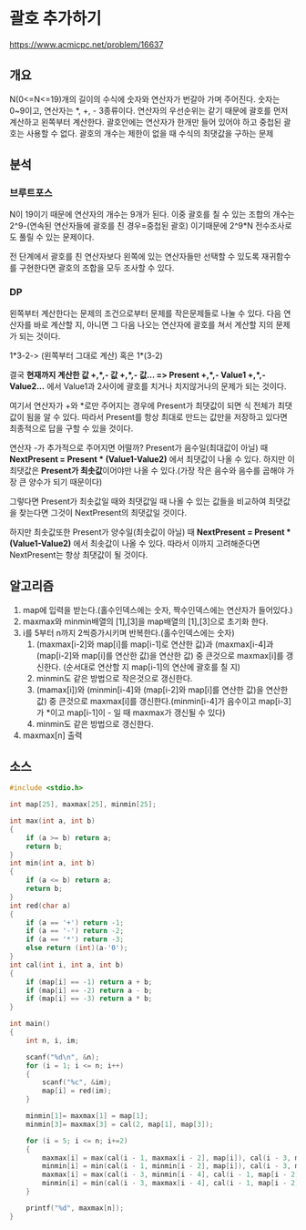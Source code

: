 # 괄호 추가하기

https://www.acmicpc.net/problem/16637



## 개요

N(0<=N<=19)개의 길이의 수식에 숫자와 연산자가 번갈아 가며 주어진다. 숫자는 0~9이고, 연산자는 *, +, - 3종류이다. 연산자의 우선순위는 같기 때문에 괄호를 먼저 계산하고 왼쪽부터 계산한다. 괄호안에는 연산자가 한개만 들어 있어야 하고 중첩된 괄호는 사용할 수 없다. 괄호의 개수는 제한이 없을 때 수식의 최댓값을 구하는 문제



## 분석

### 브루트포스

N이 19이기 때문에 연산자의 개수는 9개가 된다. 이중 괄호를 칠 수 있는 조합의 개수는 2^9-(연속된 연산자들에 괄호를 친 경우=중첩된 괄호) 이기때문에 2^9*N 전수조사로도 풀릴 수 있는 문제이다.

전 단계에서 괄호를 친 연산자보다 왼쪽에 있는 연산자들만 선택할 수 있도록 재귀함수를 구현한다면 괄호의 조합을 모두 조사할 수 있다.

### DP

왼쪽부터 계산한다는 문제의 조건으로부터 문제를 작은문제들로 나눌 수 있다. 다음 연산자를 바로 계산할 지, 아니면 그 다음 나오는 연산자에 괄호를 쳐서 계산할 지의 문제가 되는 것이다.

1\*3\-2-> (왼쪽부터 그대로 계산) 혹은 1\*(3\-2)

결국 **현재까지 계산한 값 \+,\*,\- 값 \+,\*,\- 값...  => Present \+,\*,\- Value1 \+,\*,\- Value2...** 에서 Value1과 2사이에 괄호를 치거나 치지않거나의 문제가 되는 것이다.

여기서 연산자가 \+와 \*로만 주어지는 경우에 Present가 최댓값이 되면 식 전체가 최댓값이 됨을 알 수 있다. 따라서 Present를 항상 최대로 만드는 값만을 저장하고 있다면 최종적으로 답을 구할 수 있을 것이다.

연산자 \-가 추가적으로 주어지면 어떨까? Present가 음수일(최대값이 아닐) 때 **NextPresent = Present \* (Value1\-Value2)** 에서 최댓값이 나올 수 있다. 하지만 이 최댓값은 **Present가 최솟값**이어야만 나올 수 있다.(가장 작은 음수와 음수를 곱해야 가장 큰 양수가 되기 때문이다)

그렇다면 Present가 최솟값일 때와 최댓값일 때 나올 수 있는 값들을 비교하여 최댓값을 찾는다면 그것이 NextPresent의 최댓값일 것이다.

하지만 최솟값또한 Present가 양수일(최솟값이 아닐) 때 **NextPresent = Present \* (Value1\-Value2)** 에서 최솟값이 나올 수 있다. 따라서 이까지 고려해준다면 NextPresent는 항상 최댓값이 될 것이다.

## 알고리즘

1. map에 입력을 받는다.(홀수인덱스에는 숫자, 짝수인덱스에는 연산자가 들어있다.)
2. maxmax와 minmin배열의 \[1\],\[3\]을 map배열의 \[1\],\[3\]으로 초기화 한다.
3. i를 5부터 n까지 2씩증가시키며 반복한다.(홀수인덱스에는 숫자)
   1. \(maxmax\[i-2\]와 map[i]를 map[i-1]로 연산한 값\)과 \(maxmax[i-4]과 \(map[i-2]와 map[i]를 연산한 값\)을 연산한 값\) 중 큰것으로 maxmax[i]를 갱신한다. \(순서대로 연산할 지 map[i-1]의 연산에 괄호를 칠 지\)
   2. minmin도 같은 방법으로 작은것으로 갱신한다.
   3. (mamax[i])와 (minmin[i-4]와 (map[i-2]와 map[i]를 연산한 값)을 연산한 값) 중 큰것으로 maxmax[i]를 갱신한다.(minmin[i-4]가 음수이고 map[i-3]가 *이고 map[i-1]이 - 일 때 maxmax가 갱신될 수 있다)
   4. minmin도 같은 방법으로 갱신한다.
4. maxmax[n] 출력

## 소스

```c
#include <stdio.h>

int map[25], maxmax[25], minmin[25];

int max(int a, int b)
{
	if (a >= b) return a;
	return b;
}
int min(int a, int b)
{
	if (a <= b) return a;
	return b;
}
int red(char a)
{
	if (a == '+') return -1;
	if (a == '-') return -2;
	if (a == '*') return -3;
	else return (int)(a-'0');
}
int cal(int i, int a, int b)
{
	if (map[i] == -1) return a + b;
	if (map[i] == -2) return a - b;
	if (map[i] == -3) return a * b;
}

int main()
{
	int n, i, im;

	scanf("%d\n", &n);
	for (i = 1; i <= n; i++)
	{
		scanf("%c", &im);
		map[i] = red(im);
	}

	minmin[1]= maxmax[1] = map[1];
	minmin[3]= maxmax[3] = cal(2, map[1], map[3]);

	for (i = 5; i <= n; i+=2)
	{
		maxmax[i] = max(cal(i - 1, maxmax[i - 2], map[i]), cal(i - 3, maxmax[i - 4], cal(i - 1, map[i - 2], map[i])));
		minmin[i] = min(cal(i - 1, minmin[i - 2], map[i]), cal(i - 3, minmin[i - 4], cal(i - 1, map[i - 2], map[i])));
		maxmax[i] = max(cal(i - 3, minmin[i - 4], cal(i - 1, map[i - 2], map[i])), maxmax[i]);
		minmin[i] = min(cal(i - 3, maxmax[i - 4], cal(i - 1, map[i - 2], map[i])), minmin[i]);
	}

	printf("%d", maxmax[n]);
}
```

